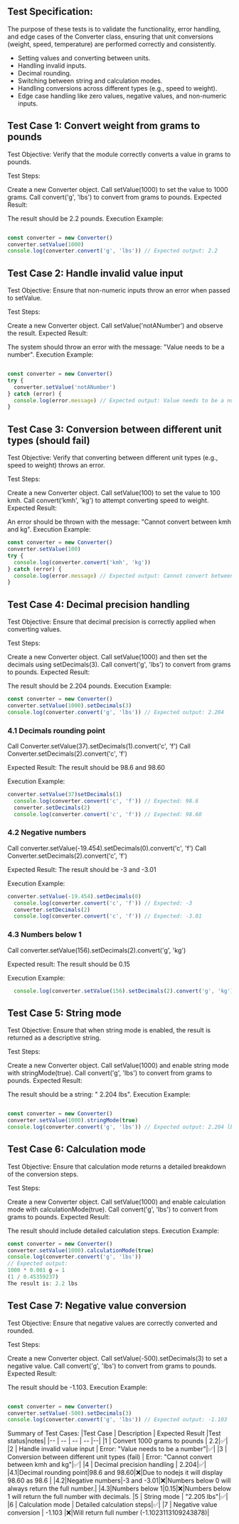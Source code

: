 ## Test Specification:
The purpose of these tests is to validate the functionality, error handling, and edge cases of the Converter class, ensuring that unit conversions (weight, speed, temperature) are performed correctly and consistently.
* Setting values and converting between units.
* Handling invalid inputs.
* Decimal rounding.
* Switching between string and calculation modes.
* Handling conversions across different types (e.g., speed to weight).
* Edge case handling like zero values, negative values, and non-numeric inputs.

## Test Case 1: Convert weight from grams to pounds
Test Objective: Verify that the module correctly converts a value in grams to pounds.

Test Steps:

Create a new Converter object.
Call setValue(1000) to set the value to 1000 grams.
Call convert('g', 'lbs') to convert from grams to pounds.
Expected Result:

The result should be 2.2 pounds.
Execution Example:

```javascript

const converter = new Converter()
converter.setValue(1000)
console.log(converter.convert('g', 'lbs')) // Expected output: 2.2
```
## Test Case 2: Handle invalid value input
Test Objective: Ensure that non-numeric inputs throw an error when passed to setValue.

Test Steps:

Create a new Converter object.
Call setValue('notANumber') and observe the result.
Expected Result:

The system should throw an error with the message: "Value needs to be a number".
Execution Example:

```javascript

const converter = new Converter()
try {
  converter.setValue('notANumber')
} catch (error) {
  console.log(error.message) // Expected output: Value needs to be a number
}
```
## Test Case 3: Conversion between different unit types (should fail)
Test Objective: Verify that converting between different unit types (e.g., speed to weight) throws an error.

Test Steps:

Create a new Converter object.
Call setValue(100) to set the value to 100 kmh.
Call convert('kmh', 'kg') to attempt converting speed to weight.
Expected Result:

An error should be thrown with the message: "Cannot convert between kmh and kg".
Execution Example:

```javascript
const converter = new Converter()
converter.setValue(100)
try {
  console.log(converter.convert('kmh', 'kg'))
} catch (error) {
  console.log(error.message) // Expected output: Cannot convert between km/h and kg
}
```
## Test Case 4: Decimal precision handling
Test Objective: Ensure that decimal precision is correctly applied when converting values.

Test Steps:

Create a new Converter object.
Call setValue(1000) and then set the decimals using setDecimals(3).
Call convert('g', 'lbs') to convert from grams to pounds.
Expected Result:

The result should be 2.204 pounds.
Execution Example:

```javascript
const converter = new Converter()
converter.setValue(1000).setDecimals(3)
console.log(converter.convert('g', 'lbs')) // Expected output: 2.204
```
### 4.1 Decimals rounding point
Call Converter.setValue(37).setDecimals(1).convert('c', 'f')
Call Converter.setDecimals(2).convert('c', 'f')


Expected Result:
The result should be 98.6 and 98.60

Execution Example:
```js
converter.setValue(37)setDecimals(1)
  console.log(converter.convert('c', 'f')) // Expected: 98.6
  converter.setDecimals(2)
  console.log(converter.convert('c', 'f')) // Expected: 98.60
``` 

### 4.2 Negative numbers
Call converter.setValue(-19.454).setDecimals(0).convert('c', 'f')
Call Converter.setDecimals(2).convert('c', 'f')

Expected Result:
The result should be -3 and -3.01

Execution Example:
```js
converter.setValue(-19.454).setDecimals(0)
  console.log(converter.convert('c', 'f')) // Expected: -3
  converter.setDecimals(2)
  console.log(converter.convert('c', 'f')) // Expected: -3.01
``` 
### 4.3 Numbers below 1
Call converter.setValue(156).setDecimals(2).convert('g', 'kg')

Expected result: 
The result should be 0.15

Execution Example:
```js
  console.log(converter.setValue(156).setDecimals(2).convert('g', 'kg')) // Expected: 0.15
``` 

## Test Case 5: String mode
Test Objective: Ensure that when string mode is enabled, the result is returned as a descriptive string.

Test Steps:

Create a new Converter object.
Call setValue(1000) and enable string mode with stringMode(true).
Call convert('g', 'lbs') to convert from grams to pounds.
Expected Result:

The result should be a string: " 2.204 lbs".
Execution Example:

```javascript

const converter = new Converter()
converter.setValue(1000).stringMode(true)
console.log(converter.convert('g', 'lbs')) // Expected output: 2.204 lbs
```
## Test Case 6: Calculation mode
Test Objective: Ensure that calculation mode returns a detailed breakdown of the conversion steps.

Test Steps:

Create a new Converter object.
Call setValue(1000) and enable calculation mode with calculationMode(true).
Call convert('g', 'lbs') to convert from grams to pounds.
Expected Result:

The result should include detailed calculation steps.
Execution Example:

```javascript
const converter = new Converter()
converter.setValue(1000).calculationMode(true)
console.log(converter.convert('g', 'lbs'))
// Expected output: 
1000 * 0.001 g = 1 
(1 / 0.45359237)
The result is: 2.2 lbs
```
## Test Case 7: Negative value conversion
Test Objective: Ensure that negative values are correctly converted and rounded.

Test Steps:

Create a new Converter object.
Call setValue(-500).setDecimals(3) to set a negative value.
Call convert('g', 'lbs') to convert from grams to pounds.
Expected Result:

The result should be -1.103.
Execution Example:

```javascript

const converter = new Converter()
converter.setValue(-500).setDecimals(3)
console.log(converter.convert('g', 'lbs')) // Expected output: -1.103
```

Summary of Test Cases:
|Test Case  | Description | Expected Result |Test status|notes|
|-- | -- | -- | -- |--|
|1 | Convert 1000 grams to pounds | 2.2|✅|
|2 | Handle invalid value input | Error: "Value needs to be a number"|✅|
|3 | Conversion between different unit types (fail) | Error: "Cannot convert between kmh and kg"|✅|
|4 | Decimal precision handling | 2.204|✅|
|4.1|Decimal rounding point|98.6 and 98.60|❌|Due to nodejs it will display 98.60 as 98.6 |
|4.2|Negative numbers|-3 and -3.01|❌|Numbers below 0 will always return the full number.|
|4.3|Numbers below 1|0.15|❌|Numbers below 1 will return the full number with decimals.
|5 | String mode | "2.205 lbs"|✅|
|6 | Calculation mode | Detailed calculation steps|✅|
|7 | Negative value conversion | -1.103 |❌|Will return full number (-1.1023113109243878)|

